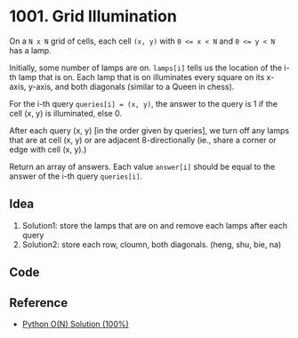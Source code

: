 # 1001. Grid Illumination

On a `N x N` grid of cells, each cell `(x, y)` with `0 <= x < N` and `0 <= y < N` has a lamp.

Initially, some number of lamps are on.  `lamps[i]` tells us the location of the i-th lamp that is on.  Each lamp that is on illuminates every square on its x-axis, y-axis, and both diagonals (similar to a Queen in chess).

For the i-th query `queries[i] = (x, y)`, the answer to the query is 1 if the cell (x, y) is illuminated, else 0.

After each query (x, y) [in the order given by queries], we turn off any lamps that are at cell (x, y) or are adjacent 8-directionally (ie., share a corner or edge with cell (x, y).)

Return an array of answers.  Each value `answer[i]` should be equal to the answer of the i-th query `queries[i]`.


## Idea 

1. Solution1: store the lamps that are on and remove each lamps after each query 
2. Solution2: store each row, cloumn, both diagonals. (heng, shu, bie, na)

## Code

## Reference 

- [Python O(N) Solution (100%)](https://leetcode.com/problems/grid-illumination/discuss/243081/Python-O(N)-Solution-(100))